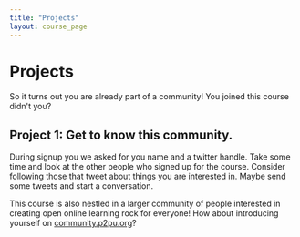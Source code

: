 ```yaml
---
title: "Projects"
layout: course_page
---
```


# Projects 

So it turns out you are already part of a community! You joined this course didn't you?

## Project 1: Get to know this community.

During signup you we asked for you name and a twitter handle. Take some time and look at the other people who signed up for the course. Consider following those that tweet about things you are interested in. Maybe send some tweets and start a conversation.

This course is also nestled in a larger community of people interested in creating open online learning rock for everyone! How about introducing yourself on [community.p2pu.org](http://community.p2pu.org/t/please-introduce-yourself/28)?
